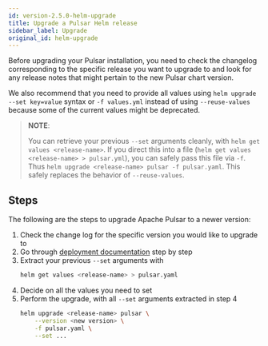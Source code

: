 ```yaml
---
id: version-2.5.0-helm-upgrade
title: Upgrade a Pulsar Helm release
sidebar_label: Upgrade
original_id: helm-upgrade
---
```


Before upgrading your Pulsar installation, you need to check the changelog corresponding to the specific release you want to upgrade
to and look for any release notes that might pertain to the new Pulsar chart version.

We also recommend that you need to provide all values using `helm upgrade --set key=value` syntax or `-f values.yml` instead of using `--reuse-values` because some of the current values might be deprecated.

> **NOTE**:
>
> You can retrieve your previous `--set` arguments cleanly, with `helm get values <release-name>`. If you direct this into a file (`helm get values <release-name> > pulsar.yml`), you can safely
pass this file via `-f`. Thus `helm upgrade <release-name> pulsar -f pulsar.yaml`. This safely replaces the behavior of `--reuse-values`.

## Steps

The following are the steps to upgrade Apache Pulsar to a newer version:

1. Check the change log for the specific version you would like to upgrade to
2. Go through [deployment documentation](helm-deploy.md) step by step
3. Extract your previous `--set` arguments with
    ```bash
    helm get values <release-name> > pulsar.yaml
    ```
4. Decide on all the values you need to set
5. Perform the upgrade, with all `--set` arguments extracted in step 4
    ```bash
    helm upgrade <release-name> pulsar \
        --version <new version> \
        -f pulsar.yaml \
        --set ...
    ```